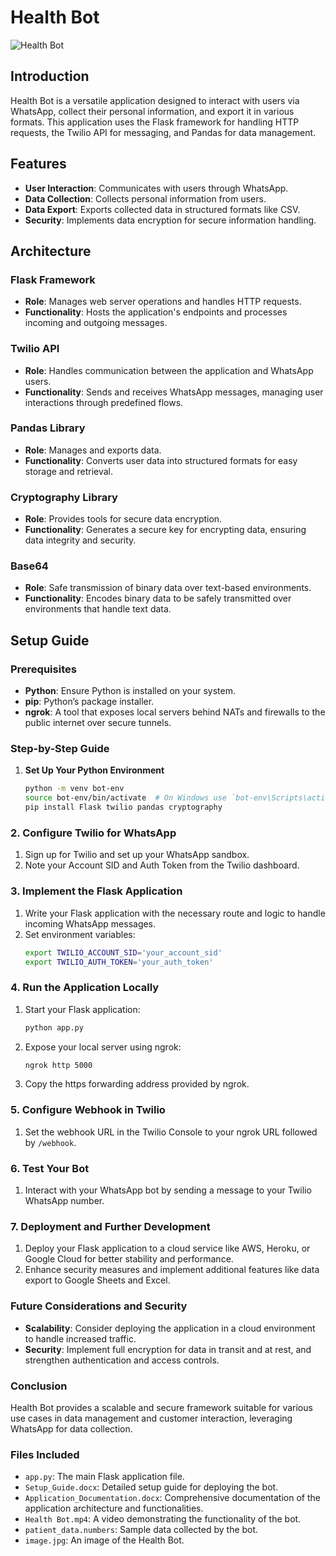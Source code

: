 # Health Bot

![Health Bot](path/to/image.jpg)

## Introduction

Health Bot is a versatile application designed to interact with users via WhatsApp, collect their personal information, and export it in various formats. This application uses the Flask framework for handling HTTP requests, the Twilio API for messaging, and Pandas for data management. 

## Features

- **User Interaction**: Communicates with users through WhatsApp.
- **Data Collection**: Collects personal information from users.
- **Data Export**: Exports collected data in structured formats like CSV.
- **Security**: Implements data encryption for secure information handling.

## Architecture

### Flask Framework
- **Role**: Manages web server operations and handles HTTP requests.
- **Functionality**: Hosts the application's endpoints and processes incoming and outgoing messages.

### Twilio API
- **Role**: Handles communication between the application and WhatsApp users.
- **Functionality**: Sends and receives WhatsApp messages, managing user interactions through predefined flows.

### Pandas Library
- **Role**: Manages and exports data.
- **Functionality**: Converts user data into structured formats for easy storage and retrieval.

### Cryptography Library
- **Role**: Provides tools for secure data encryption.
- **Functionality**: Generates a secure key for encrypting data, ensuring data integrity and security.

### Base64
- **Role**: Safe transmission of binary data over text-based environments.
- **Functionality**: Encodes binary data to be safely transmitted over environments that handle text data.

## Setup Guide

### Prerequisites
- **Python**: Ensure Python is installed on your system.
- **pip**: Python’s package installer.
- **ngrok**: A tool that exposes local servers behind NATs and firewalls to the public internet over secure tunnels.

### Step-by-Step Guide

1. **Set Up Your Python Environment**
   ```bash
   python -m venv bot-env
   source bot-env/bin/activate  # On Windows use `bot-env\Scripts\activate`
   pip install Flask twilio pandas cryptography

### 2. **Configure Twilio for WhatsApp**

1. Sign up for Twilio and set up your WhatsApp sandbox.
2. Note your Account SID and Auth Token from the Twilio dashboard.

### 3. **Implement the Flask Application**

1. Write your Flask application with the necessary route and logic to handle incoming WhatsApp messages.
2. Set environment variables:
    ```bash
    export TWILIO_ACCOUNT_SID='your_account_sid'
    export TWILIO_AUTH_TOKEN='your_auth_token'
    ```

### 4. **Run the Application Locally**

1. Start your Flask application:
    ```bash
    python app.py
    ```
2. Expose your local server using ngrok:
    ```bash
    ngrok http 5000
    ```
3. Copy the https forwarding address provided by ngrok.

### 5. **Configure Webhook in Twilio**

1. Set the webhook URL in the Twilio Console to your ngrok URL followed by `/webhook`.

### 6. **Test Your Bot**

1. Interact with your WhatsApp bot by sending a message to your Twilio WhatsApp number.

### 7. **Deployment and Further Development**

1. Deploy your Flask application to a cloud service like AWS, Heroku, or Google Cloud for better stability and performance.
2. Enhance security measures and implement additional features like data export to Google Sheets and Excel.

### Future Considerations and Security

- **Scalability**: Consider deploying the application in a cloud environment to handle increased traffic.
- **Security**: Implement full encryption for data in transit and at rest, and strengthen authentication and access controls.

### Conclusion

Health Bot provides a scalable and secure framework suitable for various use cases in data management and customer interaction, leveraging WhatsApp for data collection.

### Files Included

- `app.py`: The main Flask application file.
- `Setup_Guide.docx`: Detailed setup guide for deploying the bot.
- `Application_Documentation.docx`: Comprehensive documentation of the application architecture and functionalities.
- `Health Bot.mp4`: A video demonstrating the functionality of the bot.
- `patient_data.numbers`: Sample data collected by the bot.
- `image.jpg`: An image of the Health Bot.
